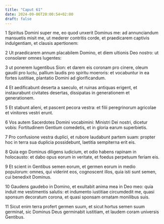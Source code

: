 ```yaml
---
title: "Caput 61"
date: 2024-09-06T20:00:54+02:00
draft: false
---
```



1 Spiritus Domini super me, eo quod unxerit Dominus me: ad annunciandum mansuetis misit me, ut mederer contritis corde, et praedicarem captivis indulgentiam, et clausis apertionem:

2 Ut praedicarem annum placabilem Domino, et diem ultionis Deo nostro: ut consolarer omnes lugentes:

3 ut ponerem lugentibus Sion: et darem eis coronam pro cinere, oleum gaudii pro luctu, pallium laudis pro spiritu moeroris: et vocabuntur in ea fortes iustitiae, plantatio Domini ad glorificandum.

4 Et aedificabunt deserta a saeculo, et ruinas antiquas erigent, et instaurabunt civitates desertas, dissipatas in generationem et generationem.

5 Et stabunt alieni, et pascent pecora vestra: et filii peregrinorum agricolae et vinitores vestri erunt.

6 Vos autem Sacerdotes Domini vocabimini: Ministri Dei nostri, dicetur vobis: Fortitudinem Gentium comedetis, et in gloria earum superbietis.

7 Pro confusione vestra duplici, et rubore laudabunt partem suam: propter hoc in terra sua duplicia possidebunt, laetitia sempiterna erit eis.

8 Quia ego Dominus diligens iudicium, et odio habens rapinam in holocausto: et dabo opus eorum in veritate, et foedus perpetuum feriam eis.

9 Et scient in Gentibus semen eorum, et germen eorum in medio populorum: omnes, qui viderint eos, cognoscent illos, quia isti sunt semen, cui benedixit Dominus.

10 Gaudens gaudebo in Domino, et exultabit anima mea in Deo meo: quia induit me vestimentis salutis: et indumento iustitiae circumdedit me, quasi sponsum decoratum corona, et quasi sponsam ornatam monilibus suis.

11 Sicut enim terra profert germen suum, et sicut hortus semen suum germinat, sic Dominus Deus germinabit iustitiam, et laudem coram universis Gentibus.

